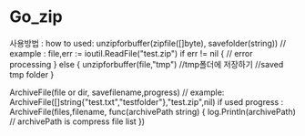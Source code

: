 # Go_zip


사용방법 :
how to used:
unzipforbuffer(zipfile([]byte), savefolder(string))
//
  example :
    file,err := ioutil.ReadFile("test.zip")
    if err != nil {
    // error processing
    } else {
      unzipforbuffer(file,"tmp")
      //tmp폴더에 저장하기 
      //saved tmp folder
    }
    
ArchiveFile(file or dir, savefilename,progress)
//
  example:
    ArchiveFile([]string{"test.txt","testfolder"},"test.zip",nil) 
  if used progress :
    ArchiveFile(files,filename, func(archivePath string) {
		  log.Println(archivePath) // archivePath is compress file list
	  })

